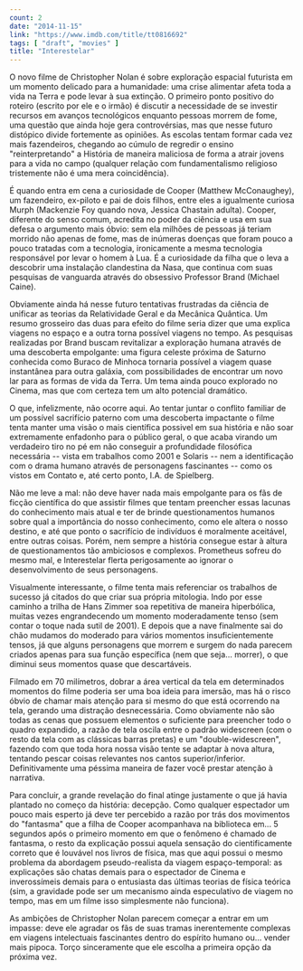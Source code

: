```yaml
---
count: 2
date: "2014-11-15"
link: "https://www.imdb.com/title/tt0816692"
tags: [ "draft", "movies" ]
title: "Interestelar"
---
```

O novo filme de Christopher Nolan é sobre exploração espacial futurista em um momento delicado para a humanidade: uma crise alimentar afeta toda a vida na Terra e pode levar à sua extinção. O primeiro ponto positivo do roteiro (escrito por ele e o irmão) é discutir a necessidade de se investir recursos em avanços tecnológicos enquanto pessoas morrem de fome, uma questão que ainda hoje gera controvérsias, mas que nesse futuro distópico divide fortemente as opiniões. As escolas tentam formar cada vez mais fazendeiros, chegando ao cúmulo de regredir o ensino "reinterpretando" a História de maneira maliciosa de forma a atrair jovens para a vida no campo (qualquer relação com fundamentalismo religioso tristemente não é uma mera coincidência).

É quando entra em cena a curiosidade de Cooper (Matthew McConaughey), um fazendeiro, ex-piloto e pai de dois filhos, entre eles a igualmente curiosa Murph (Mackenzie Foy quando nova, Jessica Chastain adulta). Cooper, diferente do senso comum, acredita no poder da ciência e usa em sua defesa o argumento mais óbvio: sem ela milhões de pessoas já teriam morrido não apenas de fome, mas de inúmeras doenças que foram pouco a pouco tratadas com a tecnologia, ironicamente a mesma tecnologia responsável por levar o homem à Lua. É a curiosidade da filha que o leva a descobrir uma instalação clandestina da Nasa, que continua com suas pesquisas de vanguarda através do obsessivo Professor Brand (Michael Caine).

Obviamente ainda há nesse futuro tentativas frustradas da ciência de unificar as teorias da Relatividade Geral e da Mecânica Quântica. Um resumo grosseiro das duas para efeito do filme seria dizer que uma explica viagens no espaço e a outra torna possível viagens no tempo. As pesquisas realizadas por Brand buscam revitalizar a exploração humana através de uma descoberta empolgante: uma figura celeste próxima de Saturno conhecida como Buraco de Minhoca tornaria possível a viagem quase instantânea para outra galáxia, com possibilidades de encontrar um novo lar para as formas de vida da Terra. Um tema ainda pouco explorado no Cinema, mas que com certeza tem um alto potencial dramático.

O que, infelizmente, não ocorre aqui. Ao tentar juntar o conflito familiar de um possível sacrifício paterno com uma descoberta impactante o filme tenta manter uma visão o mais científica possivel em sua história e não soar extremamente enfadonho para o público geral, o que acaba virando um verdadeiro tiro no pé em não conseguir a profundidade filosófica necessária -- vista em trabalhos como 2001 e Solaris -- nem a identificação com o drama humano através de personagens fascinantes -- como os vistos em Contato e, até certo ponto, I.A. de Spielberg.

Não me leve a mal: não deve haver nada mais empolgante para os fãs de ficção científica do que assistir filmes que tentam preencher essas lacunas do conhecimento mais atual e ter de brinde questionamentos humanos sobre qual a importância do nosso conhecimento, como ele altera o nosso destino, e até que ponto o sacrifício de indivíduos é moralmente aceitável, entre outras coisas. Porém, nem sempre a história consegue estar à altura de questionamentos tão ambiciosos e complexos. Prometheus sofreu do mesmo mal, e Interestelar flerta perigosamente ao ignorar o desenvolvimento de seus personagens.

Visualmente interessante, o filme tenta mais referenciar os trabalhos de sucesso já citados do que criar sua própria mitologia. Indo por esse caminho a trilha de Hans Zimmer soa repetitiva de maneira hiperbólica, muitas vezes engrandecendo um momento moderadamente tenso (sem contar o toque nada sutil de 2001). E depois que a nave finalmente sai do chão mudamos do moderado para vários momentos insuficientemente tensos, já que alguns personagens que morrem e surgem do nada parecem criados apenas para sua função específica (nem que seja... morrer), o que diminui seus momentos quase que descartáveis.

Filmado em 70 milímetros, dobrar a área vertical da tela em determinados momentos do filme poderia ser uma boa ideia para imersão, mas há o risco óbvio de chamar mais atenção para si mesmo do que está ocorrendo na tela, gerando uma distração desnecessária. Como obviamente não são todas as cenas que possuem elementos o suficiente para preencher todo o quadro expandido, a razão de tela oscila entre o padrão widescreen (com o resto da tela com as clássicas barras pretas) e um "double-widescreen", fazendo com que toda hora nossa visão tente se adaptar à nova altura, tentando pescar coisas relevantes nos cantos superior/inferior. Definitivamente uma péssima maneira de fazer você prestar atenção à narrativa.

Para concluir, a grande revelação do final atinge justamente o que já havia plantado no começo da história: decepção. Como qualquer espectador um pouco mais esperto já deve ter percebido a razão por trás dos movimentos do "fantasma" que a filha de Cooper acompanhava na biblioteca em... 5 segundos após o primeiro momento em que o fenômeno é chamado de fantasma, o resto da explicação possui aquela sensação do cientificamente correto que é louvável nos livros de física, mas que aqui possui o mesmo problema da abordagem pseudo-realista da viagem espaço-temporal: as explicações são chatas demais para o espectador de Cinema e inverossímeis demais para o entusiasta das últimas teorias de física teórica (sim, a gravidade pode ser um mecanismo ainda especulativo de viagem no tempo, mas em um filme isso simplesmente não funciona).

As ambições de Christopher Nolan parecem começar a entrar em um impasse: deve ele agradar os fãs de suas tramas inerentemente complexas em viagens intelectuais fascinantes dentro do espírito humano ou... vender mais pipoca. Torço sinceramente que ele escolha a primeira opção da próxima vez.
